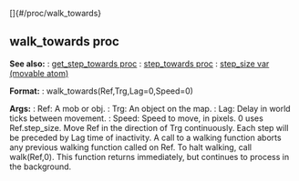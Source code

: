 []{#/proc/walk_towards}
  ## walk_towards proc
  **See also:**
  :   [get_step_towards proc](ref/proc/get_step_towards)
  :   [step_towards proc](ref/proc/step_towards)
  :   [step_size var (movable atom)](ref/atom/movable/var/step_size)
  <!-- -->
  **Format:**
  :   walk_towards(Ref,Trg,Lag=0,Speed=0)
  <!-- -->
  **Args:**
  :   Ref: A mob or obj.
  :   Trg: An object on the map.
  :   Lag: Delay in world ticks between movement.
  :   Speed: Speed to move, in pixels. 0 uses Ref.step_size.
  Move Ref in the direction of Trg continuously. Each step will be
  preceded by Lag time of inactivity.
  A call to a walking function aborts any previous walking function called
  on Ref. To halt walking, call walk(Ref,0).
  This function returns immediately, but continues to process in the
  background.